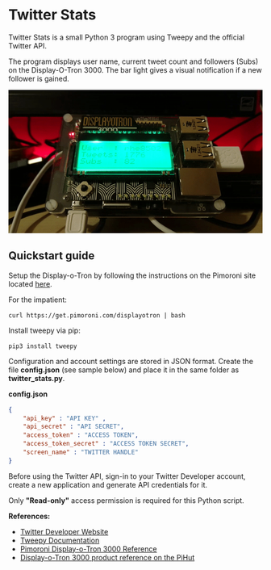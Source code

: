 # Twitter Stats

Twitter Stats is a small Python 3 program using Tweepy and the official Twitter API.

The program displays user name, current tweet count and followers (Subs) on the Display-O-Tron 3000. The bar light gives a visual notification if a new follower is gained.

![Twitter Stats](./res/twitter_stats.gif)

## Quickstart guide

Setup the Display-o-Tron by following the instructions on the Pimoroni site located [here](https://learn.pimoroni.com/tutorial/display-o-tron/getting-started-with-display-o-tron "Getting started with Display-o-Tron 3000").

For the impatient: 

    curl https://get.pimoroni.com/displayotron | bash

Install tweepy via pip:
    
    pip3 install tweepy


Configuration and account settings are stored in JSON format. Create the file **config.json** (see sample below) and place it in the same folder as **twitter_stats.py**. 

**config.json**
```json
{
    "api_key" : "API KEY" ,
    "api_secret" : "API SECRET",
    "access_token" : "ACCESS TOKEN",
    "access_token_secret" : "ACCESS TOKEN SECRET",
    "screen_name" : "TWITTER HANDLE"
}
```
Before using the Twitter API, sign-in to your Twitter Developer account, create a new application and generate API credentials for it.

Only **"Read-only"** access permission is required for this Python script.

**References:**
* [Twitter Developer Website](https://developer.twitter.com/)
* [Tweepy Documentation](http://docs.tweepy.org/en/latest/)
* [Pimoroni Display-o-Tron 3000 Reference](https://learn.pimoroni.com/tutorial/display-o-tron/getting-started-with-display-o-tron)
* [Display-o-Tron 3000 product reference on the PiHut](https://thepihut.com/products/pimoroni-display-o-tron-3000)
